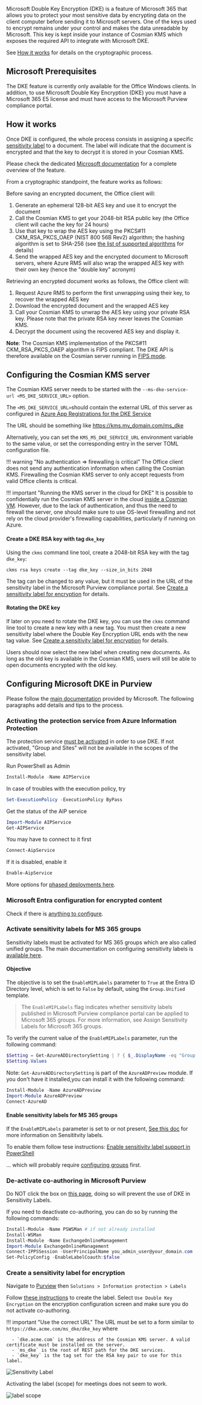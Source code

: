 Microsoft Double Key Encryption (DKE) is a feature of Microsoft 365 that allows you to protect your
most sensitive
data by encrypting data on the client computer before sending it to Microsoft servers.
One of the keys used to encrypt remains under your control and makes the data unreadable by
Microsoft. This key is kept
inside your instance of Cosmian KMS which exposes the required API to integrate with Microsoft DKE.

See [How it works](#how-it-works) for details on the cryptographic process.

## Microsoft Prerequisites

The DKE feature is currently only available for the Office Windows clients. In addition, to use
Microsoft
Double Key Encryption (DKE) you must have a Microsoft 365 E5 license and must have access to the
Microsoft Purview compliance portal.

## How it works

Once DKE is configured, the whole process consists in assigning a
specific [sensitivity label](https://learn.microsoft.com/en-gb/purview/create-sensitivity-labels#create-and-configure-sensitivity-labels)
to a document. The label will indicate that the document is encrypted and that the key to decrypt it
is stored in your
Cosmian KMS.

Please check the
dedicated [Microsoft documentation](https://learn.microsoft.com/en-us/purview/double-key-encryption)
for a complete overview of the feature.

From a cryptographic standpoint, the feature works as follows:

Before saving an encrypted document, the Office client will:

1. Generate an ephemeral 128-bit AES key and use it to encrypt the document
2. Call the Cosmian KMS to get your 2048-bit RSA public key (the Office client will cache the key
   for 24 hours)
3. Use that key to wrap the AES key using the PKCS#11 CKM_RSA_PKCS_OAEP (NIST 800 56B Rev2)
   algorithm; the hashing
   algorithm is set to SHA-256 (see [the list of supported algorithms](../algorithms.md) for
   details)
4. Send the wrapped AES key and the encrypted document to Microsoft servers, where Azure RMS will
   also wrap the
   wrapped AES key with their own key (hence the "double key" acronym)

Retrieving an encrypted document works as follows, the Office client will:

1. Request Azure RMS to perform the first unwrapping using their key, to recover the wrapped AES key
2. Download the encrypted document and the wrapped AES key
3. Call your Cosmian KMS to unwrap the AES key using your private RSA key. Please note
   that the private RSA key never leaves the Cosmian KMS.
4. Decrypt the document using the recovered AES key and display it.

**Note**: The Cosmian KMS implementation of the PKCS#11 CKM_RSA_PKCS_OAEP algorithm is FIPS
compliant. The DKE
API is therefore available on the Cosmian server running in [FIPS mode](../fips.md).

## Configuring the Cosmian KMS server

The Cosmian KMS server needs to be started with the `--ms-dke-service-url <MS_DKE_SERVICE_URL>`
option.

The `<MS_DKE_SERVICE_URL>`should contain the external URL of this server as configured
in [Azure App Registrations
for the DKE Service](https://learn.microsoft.com/en-us/purview/double-key-encryption-setup#register-your-key-store)

The URL should be something like <https://kms.my_domain.com/ms_dke>

Alternatively, you can set the `KMS_MS_DKE_SERVICE_URL` environment variable to the same value, or
set the
corresponding entry in the server TOML configuration file.

!!! warning "No authentication => firewalling is critical"
The Office client does not send any authentication information when calling the Cosmian KMS.
Firewalling the
Cosmian KMS server to only accept requests from valid Office clients is critical.

!!! important "Running the KMS server in the cloud for DKE"
It is possible to confidentially run the Cosmian KMS server in the cloud [inside a
Cosmian VM](../zero_trust.md). However, due to the lack of authentication, and thus the need to
firewall the server,
one should make sure to use OS-level firewalling and not rely on the cloud provider's firewalling
capabilities,
particularly if running on Azure.

#### Create a DKE RSA key with tag `dke_key`

Using the `ckms` command line tool, create a 2048-bit RSA key with the tag `dke_key`:

```shell
ckms rsa keys create --tag dke_key --size_in_bits 2048
```

The tag can be changed to any value, but it must be used in the URL of the sensitivity label in the
Microsoft Purview
compliance portal.
See [Create a sensitivity label for encryption](#create-a-sensitivity-label-for-encryption) for
details.

#### Rotating the DKE key

If later on you need to rotate the DKE key, you can use the `ckms` command line tool to create a new
key with a new tag.
You must then create a new sensitivity label where the Double Key Encryption URL ends with the new
tag value.
See [Create a sensitivity label for encryption](#create-a-sensitivity-label-for-encryption) for
details.

Users should now select the new label when creating new documents.
As long as the old key is available in the Cosmian KMS, users will still be able to open documents
encrypted with the
old key.

## Configuring Microsoft DKE in Purview

Please follow
the [main documentation](https://learn.microsoft.com/en-us/purview/double-key-encryption-setup)
provided by Microsoft. The following paragraphs add details and tips to the process.

### Activating the protection service from Azure Information Protection

The protection
service [must be activated](https://learn.microsoft.com/en-us/azure/information-protection/activate-service)
in order to
use DKE.
If not activated, "Group and Sites" will not be available in the scopes of the sensitivity label.

Run PowerShell as Admin

 ```powershell
 Install-Module -Name AIPService
 ```

In case of troubles with the execution policy, try

 ```powershell
 Set-ExecutionPolicy -ExecutionPolicy ByPass
 ```

Get the status of the AIP service

 ```powershell
 Import-Module AIPService
 Get-AIPService
 ```

You may have to connect to it first

 ```powershell
 Connect-AipService
 ```

If it is disabled, enable it

 ```powershell
 Enable-AipService
 ```

More options for [phased deployments
here](https://learn.microsoft.com/en-us/azure/information-protection/activate-service#configuring-onboarding-controls-for-a-phased-deployment).

### Microsoft Entra configuration for encrypted content

Check if there
is [anything to configure](https://learn.microsoft.com/en-gb/purview/encryption-azure-ad-configuration).

### Activate sensitivity labels for MS 365 groups

Sensitivity labels must be activated for MS 365 groups which are also called unified groups.
The main documentation on configuring sensitivity labels
is [available here](https://learn.microsoft.com/en-gb/purview/encryption-sensitivity-labels).

#### Objective

The objective is to set the `EnableMIPLabels` parameter to `True` at the Entra ID Directory level,
which is set to `False` by default, using the `Group.Unified` template.

> The `EnableMIPLabels` flag indicates whether sensitivity labels published in Microsoft Purview
> compliance portal
> can be applied to Microsoft 365 groups. For more information, see Assign Sensitivity Labels for
> Microsoft 365 groups.

To verify the current value of the `EnableMIPLabels` parameter, run the following command:

```powershell
$Setting = Get-AzureADDirectorySetting | ? { $_.DisplayName -eq "Group.Unified"}
$Setting.Values
```

Note: `Get-AzureADDirectorySetting` is part of the `AzureADPreview` module. If you don't have it
installed,you can install it with the following command:

```powershell
Install-Module -Name AzureADPreview
Import-Module AzureADPreview
Connect-AzureAD
```

#### Enable sensitivity labels for MS 365 groups

If the `EnableMIPLabels` parameter is set to or not present,
[See this doc](https://learn.microsoft.com/en-gb/purview/sensitivity-labels-teams-groups-sites#using-sensitivity-labels-for-microsoft-teams-microsoft-365-groups-and-sharepoint-sites)
for more information on Sensititvity labels.

To enable them follow tese instructions:
[Enable sensitivity label support in PowerShell](https://learn.microsoft.com/en-us/entra/identity/users/groups-assign-sensitivity-labels#enable-sensitivity-label-support-in-powershell)

... which will probably
require [configuring groups](https://learn.microsoft.com/en-us/entra/identity/users/groups-settings-cmdlets)
first.

### De-activate co-authoring in Microsoft Purview

Do NOT click the box
on [this page](https://compliance.microsoft.com/compliancesettings/co-authoring_for_files_with_sensitivity_labels),
doing so will prevent the use of DKE in Sensitivity Labels.

If you need to deactivate co-authoring, you can do so by running the following commands:

```powershell
Install-Module -Name PSWSMan # if not already installed
Install-WSMan
Install-Module -Name ExchangeOnlineManagement
Import-Module ExchangeOnlineManagement
Connect-IPPSSession -UserPrincipalName you_admin_user@your_domain.com
Set-PolicyConfig -EnableLabelCoauth:$false
```

### Create a sensitivity label for encryption

Navigate to [Purview](https://compliance.microsoft.com/homepage)
then `Solutions > Information protection > Labels`

Follow [these instructions](https://learn.microsoft.com/en-gb/purview/create-sensitivity-labels#create-and-configure-sensitivity-labels)
to create the label.
Select `Use Double Key Encryption` on the encryption configuration screen and make sure
you do not activate co-authoring.

!!! important "Use the correct URL"
The URL must be set to a form similar to `https://dke.acme.com/ms_dke/dke_key` where

      - `dke.acme.com` is the address of the Cosmian KMS server. A valid certificate must be installed on the server.
      - `ms_dke` is the root of REST path for the DKE services.
      - `dke_key` is the tag set for the RSA key pair to use for this label.

![Sensitivity Label](./sensitivity_label.png)

Activating the label (scope) for meetings does not seem to work.

![label scope](./label_scope.png)

